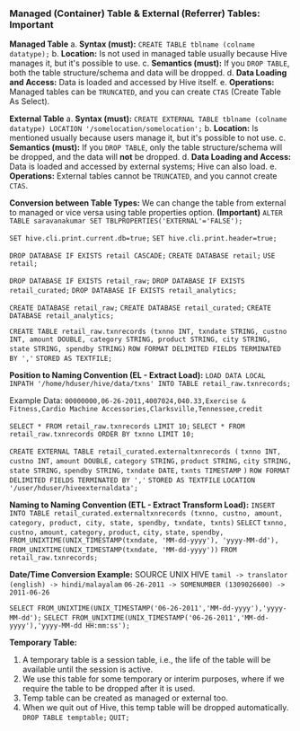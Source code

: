 ### Managed (Container) Table & External (Referrer) Tables: Important

**Managed Table**
a. **Syntax (must):** `CREATE TABLE tblname (colname datatype);`
b. **Location:** Is not used in managed table usually because Hive manages it, but it's possible to use.
c. **Semantics (must):** If you `DROP TABLE`, both the table structure/schema and data will be dropped.
d. **Data Loading and Access:** Data is loaded and accessed by Hive itself.
e. **Operations:** Managed tables can be `TRUNCATED`, and you can create `CTAS` (Create Table As Select).

**External Table**
a. **Syntax (must):** `CREATE EXTERNAL TABLE tblname (colname datatype) LOCATION '/somelocation/somelocation';`
b. **Location:** Is mentioned usually because users manage it, but it's possible to not use.
c. **Semantics (must):** If you `DROP TABLE`, only the table structure/schema will be dropped, and the data will **not** be dropped.
d. **Data Loading and Access:** Data is loaded and accessed by external systems; Hive can also load.
e. **Operations:** External tables cannot be `TRUNCATED`, and you cannot create `CTAS`.

**Conversion between Table Types:**
We can change the table from external to managed or vice versa using table properties option.
**(Important)** `ALTER TABLE saravanakumar SET TBLPROPERTIES('EXTERNAL'='FALSE');`

`SET hive.cli.print.current.db=true;`
`SET hive.cli.print.header=true;`

`DROP DATABASE IF EXISTS retail CASCADE;`
`CREATE DATABASE retail;`
`USE retail;`

`DROP DATABASE IF EXISTS retail_raw;`
`DROP DATABASE IF EXISTS retail_curated;`
`DROP DATABASE IF EXISTS retail_analytics;`

`CREATE DATABASE retail_raw;`
`CREATE DATABASE retail_curated;`
`CREATE DATABASE retail_analytics;`

`CREATE TABLE retail_raw.txnrecords (txnno INT, txndate STRING, custno INT, amount DOUBLE, category STRING, product STRING, city STRING, state STRING, spendby STRING)`
`ROW FORMAT DELIMITED FIELDS TERMINATED BY ','`
`STORED AS TEXTFILE;`

**Position to Naming Convention (EL - Extract Load):**
`LOAD DATA LOCAL INPATH '/home/hduser/hive/data/txns' INTO TABLE retail_raw.txnrecords;`

Example Data:
`00000000,06-26-2011,4007024,040.33,Exercise & Fitness,Cardio Machine Accessories,Clarksville,Tennessee,credit`

`SELECT * FROM retail_raw.txnrecords LIMIT 10;`
`SELECT * FROM retail_raw.txnrecords ORDER BY txnno LIMIT 10;`

`CREATE EXTERNAL TABLE retail_curated.externaltxnrecords (`
  `txnno INT,`
  `custno INT,`
  `amount DOUBLE,`
  `category STRING,`
  `product STRING,`
  `city STRING,`
  `state STRING,`
  `spendby STRING,`
  `txndate DATE,`
  `txnts TIMESTAMP`
`)`
`ROW FORMAT DELIMITED FIELDS TERMINATED BY ','`
`STORED AS TEXTFILE`
`LOCATION '/user/hduser/hiveexternaldata';`

**Naming to Naming Convention (ETL - Extract Transform Load):**
`INSERT INTO TABLE retail_curated.externaltxnrecords (txnno, custno, amount, category, product, city, state, spendby, txndate, txnts)`
`SELECT`
  `txnno,`
  `custno,`
  `amount,`
  `category,`
  `product,`
  `city,`
  `state,`
  `spendby,`
  `FROM_UNIXTIME(UNIX_TIMESTAMP(txndate, 'MM-dd-yyyy'), 'yyyy-MM-dd'),`
  `FROM_UNIXTIME(UNIX_TIMESTAMP(txndate, 'MM-dd-yyyy'))`
`FROM retail_raw.txnrecords;`

**Date/Time Conversion Example:**
SOURCE UNIX HIVE
`tamil -> translator (english) -> hindi/malayalam`
`06-26-2011 -> SOMENUMBER (1309026600) -> 2011-06-26`

`SELECT FROM_UNIXTIME(UNIX_TIMESTAMP('06-26-2011','MM-dd-yyyy'),'yyyy-MM-dd');`
`SELECT FROM_UNIXTIME(UNIX_TIMESTAMP('06-26-2011','MM-dd-yyyy'),'yyyy-MM-dd HH:mm:ss');`

**Temporary Table:**
1. A temporary table is a session table, i.e., the life of the table will be available until the session is active.
2. We use this table for some temporary or interim purposes, where if we require the table to be dropped after it is used.
3. Temp table can be created as managed or external too.
4. When we quit out of Hive, this temp table will be dropped automatically.
`DROP TABLE temptable;`
`QUIT;`